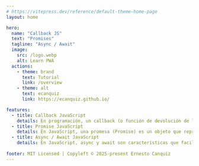 ```yaml
---
# https://vitepress.dev/reference/default-theme-home-page
layout: home

hero:
  name: "Callback JS"
  text: "Promises"
  tagline: "Async / Await"
  image:
    src: /logo.webp
    alt: Learn PWA
  actions:
    - theme: brand
      text: Tutorial
      link: /overview
    - theme: alt
      text: ecanquiz
      link: https://ecanquiz.github.io/

features:
  - title: Callback JavaScript
    details: En programación, un callback (o función de devolución de llamada) es una función que se pasa como argumento a otra función, y que se ejecuta dentro de la función que la recibe, en un momento específico. En otras palabras, es una función que se llama después de que otra función termine su ejecución.
  - title: Promise JavaScript
    details: En JavaScript, una promesa (Promise) es un objeto que representa la finalización o el fracaso de una operación asíncrona y su valor resultante. Es una forma de manejar el código asíncrono, permitiendo que tu código espere a que una operación se complete antes de continuar con la siguiente
  - title: Async / Await JavaScript
    details: En JavaScript, async y await son características que facilitan el manejo de código asíncrono, haciendo que se vea y se comporte más como código sincrónico. Async se utiliza para declarar funciones asíncronas, y Await se utiliza para pausar la ejecución de una función asíncrona hasta que una promesa se resuelva.
    
footer: MIT Licensed | Copyleft © 2025-present Ernesto Canquiz
---
```

